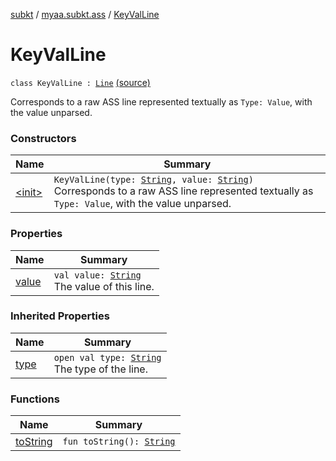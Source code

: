 [subkt](../../index.md) / [myaa.subkt.ass](../index.md) / [KeyValLine](./index.md)

# KeyValLine

`class KeyValLine : `[`Line`](../-line/index.md) [(source)](https://github.com/Myaamori/SubKt/blob/0.1.13/src/main/kotlin/myaa/subkt/ass/parser.kt#L254)

Corresponds to a raw ASS line represented textually as `Type: Value`,
with the value unparsed.

### Constructors

| Name | Summary |
|---|---|
| [&lt;init&gt;](-init-.md) | `KeyValLine(type: `[`String`](https://kotlinlang.org/api/latest/jvm/stdlib/kotlin/-string/index.html)`, value: `[`String`](https://kotlinlang.org/api/latest/jvm/stdlib/kotlin/-string/index.html)`)`<br>Corresponds to a raw ASS line represented textually as `Type: Value`, with the value unparsed. |

### Properties

| Name | Summary |
|---|---|
| [value](value.md) | `val value: `[`String`](https://kotlinlang.org/api/latest/jvm/stdlib/kotlin/-string/index.html)<br>The value of this line. |

### Inherited Properties

| Name | Summary |
|---|---|
| [type](../-line/type.md) | `open val type: `[`String`](https://kotlinlang.org/api/latest/jvm/stdlib/kotlin/-string/index.html)<br>The type of the line. |

### Functions

| Name | Summary |
|---|---|
| [toString](to-string.md) | `fun toString(): `[`String`](https://kotlinlang.org/api/latest/jvm/stdlib/kotlin/-string/index.html) |
